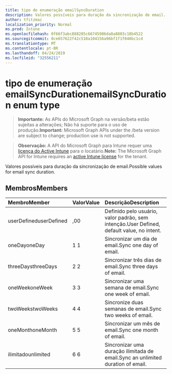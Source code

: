 ```yaml
---
title: tipo de enumeração emailSyncDuration
description: Valores possíveis para duração da sincronização de email.
author: tfitzmac
localization_priority: Normal
ms.prod: Intune
ms.openlocfilehash: 0f66f3abc888205c66745906da0a8803c18b4522
ms.sourcegitcommit: 0ce657622f42c510a104156a96bf1f1f040bc1cd
ms.translationtype: MT
ms.contentlocale: pt-BR
ms.lasthandoff: 04/24/2019
ms.locfileid: "32556211"
---
```

# <a name="emailsyncduration-enum-type"></a><span data-ttu-id="198a8-103">tipo de enumeração emailSyncDuration</span><span class="sxs-lookup"><span data-stu-id="198a8-103">emailSyncDuration enum type</span></span>

> <span data-ttu-id="198a8-104">**Importante:** As APIs do Microsoft Graph na versão/beta estão sujeitas a alterações; Não há suporte para o uso de produção.</span><span class="sxs-lookup"><span data-stu-id="198a8-104">**Important:** Microsoft Graph APIs under the /beta version are subject to change; production use is not supported.</span></span>

> <span data-ttu-id="198a8-105">**Observação:** A API do Microsoft Graph para Intune requer uma [licença do Active Intune](https://go.microsoft.com/fwlink/?linkid=839381) para o locatário.</span><span class="sxs-lookup"><span data-stu-id="198a8-105">**Note:** The Microsoft Graph API for Intune requires an [active Intune license](https://go.microsoft.com/fwlink/?linkid=839381) for the tenant.</span></span>

<span data-ttu-id="198a8-106">Valores possíveis para duração da sincronização de email.</span><span class="sxs-lookup"><span data-stu-id="198a8-106">Possible values for email sync duration.</span></span>

## <a name="members"></a><span data-ttu-id="198a8-107">Membros</span><span class="sxs-lookup"><span data-stu-id="198a8-107">Members</span></span>
|<span data-ttu-id="198a8-108">Membro</span><span class="sxs-lookup"><span data-stu-id="198a8-108">Member</span></span>|<span data-ttu-id="198a8-109">Valor</span><span class="sxs-lookup"><span data-stu-id="198a8-109">Value</span></span>|<span data-ttu-id="198a8-110">Descrição</span><span class="sxs-lookup"><span data-stu-id="198a8-110">Description</span></span>|
|:---|:---|:---|
|<span data-ttu-id="198a8-111">userDefined</span><span class="sxs-lookup"><span data-stu-id="198a8-111">userDefined</span></span>|<span data-ttu-id="198a8-112">,0</span><span class="sxs-lookup"><span data-stu-id="198a8-112">0</span></span>|<span data-ttu-id="198a8-113">Definido pelo usuário, valor padrão, sem intenção.</span><span class="sxs-lookup"><span data-stu-id="198a8-113">User Defined, default value, no intent.</span></span>|
|<span data-ttu-id="198a8-114">oneDay</span><span class="sxs-lookup"><span data-stu-id="198a8-114">oneDay</span></span>|<span data-ttu-id="198a8-115">1 </span><span class="sxs-lookup"><span data-stu-id="198a8-115">1</span></span>|<span data-ttu-id="198a8-116">Sincronizar um dia de email.</span><span class="sxs-lookup"><span data-stu-id="198a8-116">Sync one day of email.</span></span>|
|<span data-ttu-id="198a8-117">threeDays</span><span class="sxs-lookup"><span data-stu-id="198a8-117">threeDays</span></span>|<span data-ttu-id="198a8-118">2 </span><span class="sxs-lookup"><span data-stu-id="198a8-118">2</span></span>|<span data-ttu-id="198a8-119">Sincronizar três dias de email.</span><span class="sxs-lookup"><span data-stu-id="198a8-119">Sync three days of email.</span></span>|
|<span data-ttu-id="198a8-120">oneWeek</span><span class="sxs-lookup"><span data-stu-id="198a8-120">oneWeek</span></span>|<span data-ttu-id="198a8-121">3 </span><span class="sxs-lookup"><span data-stu-id="198a8-121">3</span></span>|<span data-ttu-id="198a8-122">Sincronizar uma semana de email.</span><span class="sxs-lookup"><span data-stu-id="198a8-122">Sync one week of email.</span></span>|
|<span data-ttu-id="198a8-123">twoWeeks</span><span class="sxs-lookup"><span data-stu-id="198a8-123">twoWeeks</span></span>|<span data-ttu-id="198a8-124">4 </span><span class="sxs-lookup"><span data-stu-id="198a8-124">4</span></span>|<span data-ttu-id="198a8-125">Sincronize duas semanas de email.</span><span class="sxs-lookup"><span data-stu-id="198a8-125">Sync two weeks of email.</span></span>|
|<span data-ttu-id="198a8-126">oneMonth</span><span class="sxs-lookup"><span data-stu-id="198a8-126">oneMonth</span></span>|<span data-ttu-id="198a8-127">5 </span><span class="sxs-lookup"><span data-stu-id="198a8-127">5</span></span>|<span data-ttu-id="198a8-128">Sincronizar um mês de email.</span><span class="sxs-lookup"><span data-stu-id="198a8-128">Sync one month of email.</span></span>|
|<span data-ttu-id="198a8-129">ilimitado</span><span class="sxs-lookup"><span data-stu-id="198a8-129">unlimited</span></span>|<span data-ttu-id="198a8-130">6 </span><span class="sxs-lookup"><span data-stu-id="198a8-130">6</span></span>|<span data-ttu-id="198a8-131">Sincronizar uma duração ilimitada de email.</span><span class="sxs-lookup"><span data-stu-id="198a8-131">Sync an unlimited duration of email.</span></span>|





